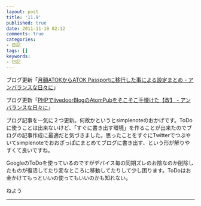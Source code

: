 ```yaml
---
layout: post
title: '11.9'
published: true
date: 2011-11-10 02:12
comments: true
categories:
- 日記
tags: []
keywords:
- 日記
---
```

ブログ更新「[月額ATOKからATOK Passportに移行した事による設定まとめ - アンバランスな日々に](http://d.hatena.ne.jp/soramugi/20111109/1320848540 "月額ATOKからATOK Passportに移行した事による設定まとめ - アンバランスな日々に")」

ブログ更新「[PHPでlivedoorBlogのAtomPubをそこそこ手懐けた【改】 - アンバランスな日々に](http://d.hatena.ne.jp/soramugi/20111109/1320853307 "PHPでlivedoorBlogのAtomPubをそこそこ手懐けた【改】 - アンバランスな日々に")」

ブログ記事を一気に２つ更新。何故かというとsimplenoteのおかげです。ToDoに使うことは出来ないけど、「すぐに書き出す環境」を作ることが出来たのでブログの記事作成に最適だと気づきました。思ったことをすぐにTwitterでつぶやいてsimplenoteでおおざっぱにまとめてブログに書き出す、という形が解りやすくて良いですね。

GoogleのToDoを使っているのですがデバイス毎の同期ズレのお陰なのか削除したものが復活してたり変なところに移動してたりして少し困ります。ToDoはお金かけてもっといいの使ってもいいのかも知れない。

ねよう

---

